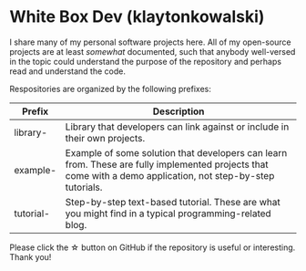 # White Box Dev (klaytonkowalski)

I share many of my personal software projects here. All of my open-source projects are at least *somewhat* documented, such that anybody well-versed in the topic could understand the purpose of the repository and perhaps read and understand the code.

Respositories are organized by the following prefixes:

| Prefix | Description |
| ------ | ----------- |
| library- | Library that developers can link against or include in their own projects. |
| example- | Example of some solution that developers can learn from. These are fully implemented projects that come with a demo application, not step-by-step tutorials. |
| tutorial- | Step-by-step text-based tutorial. These are what you might find in a typical programming-related blog. |

Please click the ☆ button on GitHub if the repository is useful or interesting. Thank you!
